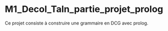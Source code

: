 # M1_Decol_Taln_partie_projet_prolog
Ce projet consiste à construire une grammaire en DCG avec prolog.
